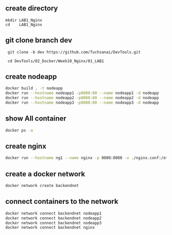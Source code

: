 
## create directory

   
    mkdir LAB1_Nginx
    cd    LAB1_Nginx
    

## git clone branch dev
    
    
   ```
    git clone -b dev https://github.com/Tuchsanai/DevTools.git
   ```
   
   ```   
    cd DevTools/02_Docker/Week10_Nginx/01_LAB1
   ```   



## create  nodeapp 

```bash
docker build . -t nodeapp
docker run --hostname nodeapp1 -p8080:80 --name nodeapp1 -d nodeapp
docker run --hostname nodeapp2 -p8080:80 --name nodeapp2 -d nodeapp
docker run --hostname nodeapp3 -p8080:80 --name nodeapp3 -d nodeapp
```

## show All container

```bash
docker ps -a
```

## create nginx

```bash
docker run --hostname ng1 --name nginx -p 8080:8080 -v ./nginx.conf:/etc/nginx/nginx.conf -d nginx
```

## create a docker network

```bash
docker network create backendnet
```

## connect containers to the network

```bash
docker network connect backendnet nodeapp1
docker network connect backendnet nodeapp2
docker network connect backendnet nodeapp3
docker network connect backendnet nginx
```
